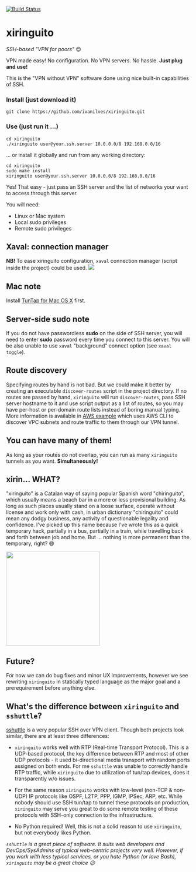 [![Build Status](https://travis-ci.org/ivanilves/xiringuito.svg?branch=master)](https://travis-ci.org/ivanilves/xiringuito)

# xiringuito

*SSH-based "VPN for poors"* :wink:

VPN made easy! No configuration. No VPN servers. No hassle. **Just plug and use!**

This is the "VPN without VPN" software done using nice built-in capabilities of SSH.

### Install (just download it)
```
git clone https://github.com/ivanilves/xiringuito.git
```

### Use (just run it ...)
```
cd xiringuito
./xiringuito user@your.ssh.server 10.0.0.0/8 192.168.0.0/16
```
... or install it globally and run from any working directory:
```
cd xiringuito
sudo make install
xiringuito user@your.ssh.server 10.0.0.0/8 192.168.0.0/16
```

Yes! That easy - just pass an SSH server and the list of networks your want to access through this server.

You will need:
* Linux or Mac system
* Local sudo privileges
* Remote sudo privileges

## Xaval: connection manager
**NB!** To ease xiringuito configuration, `xaval` connection manager (script inside the project) could be used.
<img src="images/install.gif" />

## Mac note
Install [TunTap for Mac OS X](http://tuntaposx.sourceforge.net/) first.

## Server-side sudo note
If you do not have passwordless **sudo** on the side of SSH server, you will need to enter **sudo** password every time you connect to this server. You will be also unable to use `xaval` "background" connect option (see `xaval toggle`).

## Route discovery
Specifying routes by hand is not bad. But we could make it better by creating an executable `discover-routes` script in the project directory. If no routes are passed by hand, `xiringuito` will run `discover-routes`, pass SSH server hostname to it and use script output as a list of routes, so you may have per-host or per-domain route lists instead of boring manual typing. More information is available in [AWS example](https://github.com/ivanilves/xiringuito/blob/master/discover-routes.aws.example) which uses AWS CLI to discover VPC subnets and route traffic to them through our VPN tunnel.

## You can have many of them!
As long as your routes do not overlap, you can run as many `xiringuito` tunnels as you want. **Simultaneously!**

## xirin... WHAT?
"xiringuito" is a Catalan way of saying popular Spanish word "chiringuito", which usually means a beach bar in a more or less provisional building. As long as such places usually stand on a loose surface, operate without license and work only with cash, in urban dictionary "chiringuito" could mean any dodgy business, any activity of questionable legality and confidence. I've picked up this name because I've wrote this as a quick temporary hack, partially in a bus, partially in a train, while travelling back and forth between job and home. But ... nothing is more permanent than the temporary, right? :smile:

<img src="images/xiringuito.png" width="256px" />

## Future?
For now we can do bug fixes and minor UX improvements, however we see rewriting `xiringuito` in statically typed language as the major goal and a prerequirement before anything else.

## What's the difference between `xiringuito` and `sshuttle`?
[sshuttle](https://github.com/apenwarr/sshuttle) is a very popular SSH over VPN client. Though both projects look similar, there are at least three differences:

* `xiringuito` works well with RTP (Real-time Transport Protocol). This is a UDP-based protocol, the key difference between RTP and most of other UDP protocols - it used bi-directional media transport with random ports assigned on both ends. For me `sshuttle` was unable to correctly handle RTP traffic, while `xiringuito` due to utilization of tun/tap devices, does it transparently w/o issues.

* For the same reason `xiringuito` works with low-level (non-TCP & non-UDP) IP protocols like OSPF, L2TP, PPP, IGMP, IPSec, ARP, etc. While nobody should use SSH tun/tap to tunnel these protocols on production, `xiringuito` may serve you great to do some remote testing of these protocols with SSH-only connection to the infrastructure.

* No Python required! Well, this is not a solid reason to use `xiringuito`, but not everybody likes Python.

*`sshuttle` is a great piece of software. It suits web developers and DevOps/SysAdmins of typical web-centric projects very well. However, if you work with less typical services, or you hate Python (or love Bash), `xiringuito` may be a great choice :wink:*
